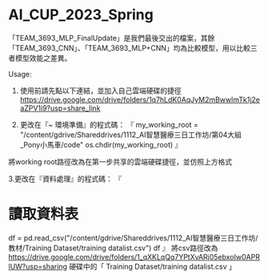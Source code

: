 # AI_CUP_2023_Spring

「TEAM_3693_MLP_FinalUpdate」是我們最後交出的檔案，其餘「TEAM_3693_CNN」、「TEAM_3693_MLP+CNN」均為比較模型，用以比較三者模型效能之差異。

Usage: 
1. 使用前請先點以下連結，並加入自己雲端硬碟的捷徑
https://drive.google.com/drive/folders/1q7hLdK0AqJyM2mBwwlmTk1j2eaZPV1i9?usp=share_link

2. 更改在『~ 環境準備』的程式碼：
『
my_working_root = "/content/gdrive/Shareddrives/1112_AI智慧醫療三日工作坊/第04大組_Pony小馬車/code"
os.chdir(my_working_root)
』

將working root路徑改為在第一步共享的雲端硬碟捷徑，並仿照上方格式

3.更改在『資料處理』的程式碼：
『
# 讀取資料表
df = pd.read_csv("/content/gdrive/Shareddrives/1112_AI智慧醫療三日工作坊/教材/Training Dataset/training datalist.csv")
df
』
將csv路徑改為 https://drive.google.com/drive/folders/1_qXKLqQq7YPtXvARj05ebxoIw0APRlUW?usp=sharing 
硬碟中的「 Training Dataset/training datalist.csv 」
